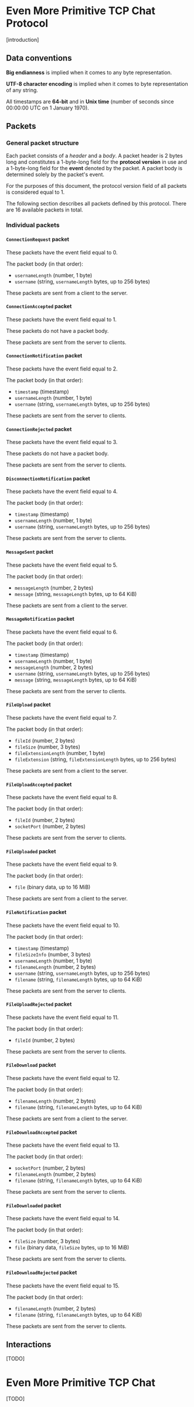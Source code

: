 # Even More Primitive TCP Chat Protocol

[introduction]

## Data conventions

**Big endianness** is implied when it comes to any byte representation.

**UTF-8 character encoding** is implied when it comes to byte representation of any string.

All timestamps are **64-bit** and in **Unix time** (number of seconds since 00:00:00 UTC on 1 January 1970).

## Packets

### General packet structure

Each packet consists of a *header* and a *body*. A packet header is 2 bytes long and constitutes a 1-byte-long field for
the **protocol version** in use and a 1-byte-long field for the **event** denoted by the packet. A packet body is
determined solely by the packet's event.

For the purposes of this document, the protocol version field of all packets is considered equal to 1.

The following section describes all packets defined by this protocol. There are 16 available packets in total.

### Individual packets

#### `ConnectionRequest` packet

These packets have the event field equal to 0.

The packet body (in that order):
* `usernameLength` (number, 1 byte)
* `username` (string, `usernameLength` bytes, up to 256 bytes)

These packets are sent from a client to the server.

#### `ConnectionAccepted` packet

These packets have the event field equal to 1.

These packets do not have a packet body.

These packets are sent from the server to clients.

#### `ConnectionNotification` packet

These packets have the event field equal to 2.

The packet body (in that order):
* `timestamp` (timestamp)
* `usernameLength` (number, 1 byte)
* `username` (string, `usernameLength` bytes, up to 256 bytes)

These packets are sent from the server to clients.

#### `ConnectionRejected` packet

These packets have the event field equal to 3.

These packets do not have a packet body.

These packets are sent from the server to clients.

#### `DisconnectionNotification` packet

These packets have the event field equal to 4.

The packet body (in that order):
* `timestamp` (timestamp)
* `usernameLength` (number, 1 byte)
* `username` (string, `usernameLength` bytes, up to 256 bytes)

These packets are sent from the server to clients.

#### `MessageSent` packet

These packets have the event field equal to 5.

The packet body (in that order):
* `messageLength` (number, 2 bytes)
* `message` (string, `messageLength` bytes, up to 64 KiB)

These packets are sent from a client to the server.

#### `MessageNotification` packet

These packets have the event field equal to 6.

The packet body (in that order):
* `timestamp` (timestamp)
* `usernameLength` (number, 1 byte)
* `messageLength` (number, 2 bytes)
* `username` (string, `usernameLength` bytes, up to 256 bytes)
* `message` (string, `messageLength` bytes, up to 64 KiB)

These packets are sent from the server to clients.

#### `FileUpload` packet

These packets have the event field equal to 7.

The packet body (in that order):
* `fileId` (number, 2 bytes)
* `fileSize` (number, 3 bytes)
* `fileExtensionLength` (number, 1 byte)
* `fileExtension` (string, `fileExtensionLength` bytes, up to 256 bytes)

These packets are sent from a client to the server.

#### `FileUploadAccepted` packet

These packets have the event field equal to 8.

The packet body (in that order):
* `fileId` (number, 2 bytes)
* `socketPort` (number, 2 bytes)

These packets are sent from the server to clients.

#### `FileUploaded` packet

These packets have the event field equal to 9.

The packet body (in that order):
* `file` (binary data, up to 16 MiB)

These packets are sent from a client to the server.

#### `FileNotification` packet

These packets have the event field equal to 10.

The packet body (in that order):
* `timestamp` (timestamp)
* `fileSizeInfo` (number, 3 bytes)
* `usernameLength` (number, 1 byte)
* `filenameLength` (number, 2 bytes)
* `username` (string, `usernameLength` bytes, up to 256 bytes)
* `filename` (string, `filenameLength` bytes, up to 64 KiB)

These packets are sent from the server to clients.

#### `FileUploadRejected` packet

These packets have the event field equal to 11.

The packet body (in that order):
* `fileId` (number, 2 bytes)

These packets are sent from the server to clients.

#### `FileDownload` packet

These packets have the event field equal to 12.

The packet body (in that order):
* `filenameLength` (number, 2 bytes)
* `filename` (string, `filenameLength` bytes, up to 64 KiB)

These packets are sent from a client to the server.

#### `FileDownloadAccepted` packet

These packets have the event field equal to 13.

The packet body (in that order):
* `socketPort` (number, 2 bytes)
* `filenameLength` (number, 2 bytes)
* `filename` (string, `filenameLength` bytes, up to 64 KiB)

These packets are sent from the server to clients.

#### `FileDownloaded` packet

These packets have the event field equal to 14.

The packet body (in that order):
* `fileSize` (number, 3 bytes)
* `file` (binary data, `fileSize` bytes, up to 16 MiB)

These packets are sent from the server to clients.

#### `FileDownloadRejected` packet

These packets have the event field equal to 15.

The packet body (in that order):
* `filenameLength` (number, 2 bytes)
* `filename` (string, `filenameLength` bytes, up to 64 KiB)

These packets are sent from the server to clients.

## Interactions

[TODO]

# Even More Primitive TCP Chat

[TODO]
